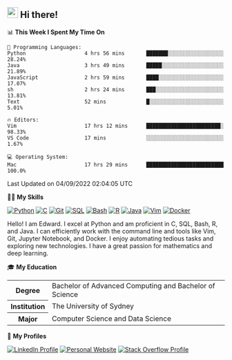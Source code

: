 ## <a href="#"><img src="https://media.giphy.com/media/hvRJCLFzcasrR4ia7z/giphy.gif" width="25px" height="25px"></a> Hi there!

<!--START_SECTION:waka-->
📊 **This Week I Spent My Time On** 

```text
💬 Programming Languages: 
Python                   4 hrs 56 mins       ███████░░░░░░░░░░░░░░░░░░   28.24% 
Java                     3 hrs 49 mins       █████░░░░░░░░░░░░░░░░░░░░   21.89% 
JavaScript               2 hrs 59 mins       ████░░░░░░░░░░░░░░░░░░░░░   17.07% 
sh                       2 hrs 24 mins       ███░░░░░░░░░░░░░░░░░░░░░░   13.81% 
Text                     52 mins             █░░░░░░░░░░░░░░░░░░░░░░░░   5.01%

🔥 Editors: 
Vim                      17 hrs 12 mins      ████████████████████████░   98.33% 
VS Code                  17 mins             ░░░░░░░░░░░░░░░░░░░░░░░░░   1.67%

💻 Operating System: 
Mac                      17 hrs 29 mins      █████████████████████████   100.0%

```


 Last Updated on 04/09/2022 02:04:05 UTC
<!--END_SECTION:waka-->

💪🏻 **My Skills**

[![Python](https://img.shields.io/badge/-Python-yellow?style=flat-square&logo=Python)](#)
[![C     ](https://img.shields.io/badge/-C-blue?style=flat-square&logo=C)](#)
[![Git   ](https://img.shields.io/badge/-Git-grey?style=flat-square&logo=Git)](#)
[![SQL   ](https://img.shields.io/badge/-SQL-grey?style=flat-square&logo=SQLite)](#)
[![Bash  ](https://img.shields.io/badge/-Bash-grey?style=flat-square&logo=GNU-Bash)](#)
[![R     ](https://img.shields.io/badge/-R-grey?style=flat-square&logo=R)](#)
[![Java  ](https://img.shields.io/badge/-Java-grey?style=flat-square&logo=OpenJDK)](#)
[![Vim   ](https://img.shields.io/badge/-Vim-grey?style=flat-square&logo=Vim)](#)
[![Docker](https://img.shields.io/badge/-Docker-grey?style=flat-square&logo=Docker)](#)

Hello! I am Edward. I excel at Python and am proficient in C, SQL, Bash, R, and
Java. I can efficiently work with the command line and tools like Vim, Git,
Jupyter Notebook, and Docker. I enjoy automating tedious tasks and exploring new
technologies. I have a great passion for mathematics and deep learning.

🎓 **My Education**

<table>
<tr>
    <th>Degree</th>
    <td>Bachelor of Advanced Computing and Bachelor of Science</td>
</tr>
<tr>
    <th>Institution</th>
    <td>The University of Sydney</td>
</tr>
<tr>
    <th>Major</th>
    <td>Computer Science and Data Science</td>
</tr>
</table>

🔗 **My Profiles**

[![LinkedIn Profile](https://img.shields.io/badge/-LinkedIn-blue?style=social&logo=LinkedIn)](https://www.linkedin.com/in/ziao-ji)
[![Personal Website](https://img.shields.io/badge/-Personal%20Website-blue?style=social&logo=Bootstrap)](https://jiziao.works)
[![Stack Overflow Profile](https://img.shields.io/badge/-Stack%20Overflow-blue?style=social&logo=StackOverflow)](https://stackoverflow.com/users/11658924/spearandshield)
